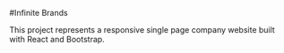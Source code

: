 #Infinite Brands

This project represents a responsive single page company website built with React and Bootstrap.
